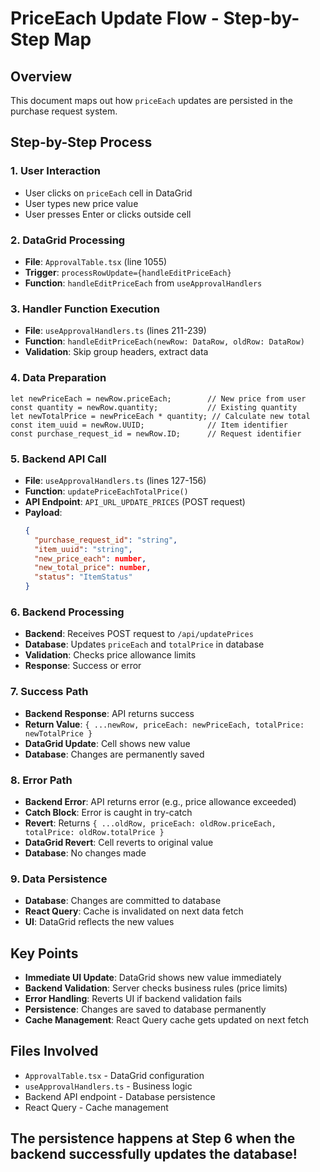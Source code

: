 # PriceEach Update Flow - Step-by-Step Map

## Overview
This document maps out how `priceEach` updates are persisted in the purchase request system.

## Step-by-Step Process

### 1. User Interaction
- User clicks on `priceEach` cell in DataGrid
- User types new price value
- User presses Enter or clicks outside cell

### 2. DataGrid Processing
- **File**: `ApprovalTable.tsx` (line 1055)
- **Trigger**: `processRowUpdate={handleEditPriceEach}`
- **Function**: `handleEditPriceEach` from `useApprovalHandlers`

### 3. Handler Function Execution
- **File**: `useApprovalHandlers.ts` (lines 211-239)
- **Function**: `handleEditPriceEach(newRow: DataRow, oldRow: DataRow)`
- **Validation**: Skip group headers, extract data

### 4. Data Preparation
```tsx
let newPriceEach = newRow.priceEach;        // New price from user
const quantity = newRow.quantity;           // Existing quantity
let newTotalPrice = newPriceEach * quantity; // Calculate new total
const item_uuid = newRow.UUID;              // Item identifier
const purchase_request_id = newRow.ID;      // Request identifier
```

### 5. Backend API Call
- **File**: `useApprovalHandlers.ts` (lines 127-156)
- **Function**: `updatePriceEachTotalPrice()`
- **API Endpoint**: `API_URL_UPDATE_PRICES` (POST request)
- **Payload**:
  ```json
  {
    "purchase_request_id": "string",
    "item_uuid": "string",
    "new_price_each": number,
    "new_total_price": number,
    "status": "ItemStatus"
  }
  ```

### 6. Backend Processing
- **Backend**: Receives POST request to `/api/updatePrices`
- **Database**: Updates `priceEach` and `totalPrice` in database
- **Validation**: Checks price allowance limits
- **Response**: Success or error

### 7. Success Path
- **Backend Response**: API returns success
- **Return Value**: `{ ...newRow, priceEach: newPriceEach, totalPrice: newTotalPrice }`
- **DataGrid Update**: Cell shows new value
- **Database**: Changes are permanently saved

### 8. Error Path
- **Backend Error**: API returns error (e.g., price allowance exceeded)
- **Catch Block**: Error is caught in try-catch
- **Revert**: Returns `{ ...oldRow, priceEach: oldRow.priceEach, totalPrice: oldRow.totalPrice }`
- **DataGrid Revert**: Cell reverts to original value
- **Database**: No changes made

### 9. Data Persistence
- **Database**: Changes are committed to database
- **React Query**: Cache is invalidated on next data fetch
- **UI**: DataGrid reflects the new values

## Key Points
- **Immediate UI Update**: DataGrid shows new value immediately
- **Backend Validation**: Server checks business rules (price limits)
- **Error Handling**: Reverts UI if backend validation fails
- **Persistence**: Changes are saved to database permanently
- **Cache Management**: React Query cache gets updated on next fetch

## Files Involved
- `ApprovalTable.tsx` - DataGrid configuration
- `useApprovalHandlers.ts` - Business logic
- Backend API endpoint - Database persistence
- React Query - Cache management

## The persistence happens at Step 6 when the backend successfully updates the database!
